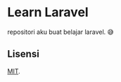 # Learn Laravel

repositori aku buat belajar laravel. 😅



## Lisensi
[MIT](https://github.com/doublegunz/learn-laravel/blob/master/LICENSE).